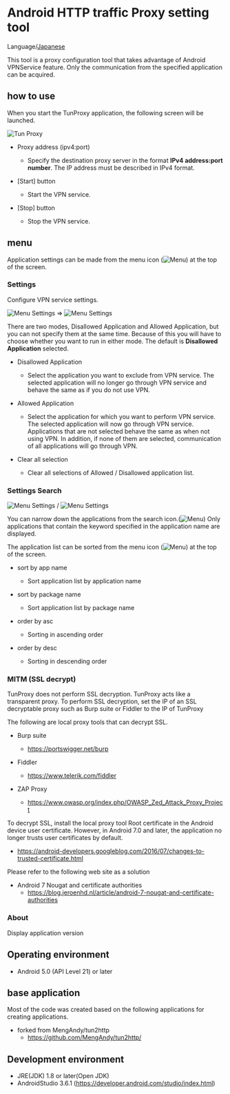 Android HTTP traffic Proxy setting tool
=============

Language/[Japanese](https://github.com/raise-isayan/TunProxy/blob/master/Readme-ja.md)

This tool is a proxy configuration tool that takes advantage of Android VPNService feature. 
Only the communication from the specified application can be acquired.

## how to use

When you start the TunProxy application, the following screen will be launched.

![Tun Proxy](images/TunProxy.png)

* Proxy address (ipv4:port)
  * Specify the destination proxy server in the format **IPv4 address:port number**.
    The IP address must be described in IPv4 format.

* [Start] button
  * Start the VPN service.
* [Stop] button
  * Stop the VPN service.

## menu

Application settings can be made from the menu icon (![Menu](images/Menu.png)) at the top of the screen.

### Settings

Configure VPN service settings.

![Menu Settings](images/Menu-Settings.png) ⇒ ![Menu Settings](images/Menu-Settings-app.png)

There are two modes, Disallowed Application and Allowed Application, but you can not specify them at the same time.
Because of this you will have to choose whether you want to run in either mode.
The default is **Disallowed Application** selected.

* Disallowed Application
  * Select the application you want to exclude from VPN service.
    The selected application will no longer go through VPN service and behave the same as if you do not use VPN.

* Allowed Application
  * Select the application for which you want to perform VPN service.
    The selected application will now go through VPN service.
    Applications that are not selected behave the same as when not using VPN.
    In addition, if none of them are selected, communication of all applications will go through VPN.

* Clear all selection
  * Clear all selections of Allowed / Disallowed application list.

### Settings Search

![Menu Settings](images/Menu-Settings-Search.png) / ![Menu Settings](images/Menu-Settings-SortBy.png)

You can narrow down the applications from the search icon.(![Menu](images/Search.png))
Only applications that contain the keyword specified in the application name are displayed.

The application list can be sorted from the menu icon  (![Menu](images/Menu.png)) at the top of the screen.

* sort by app name
  * Sort application list by application name

* sort by package name
  * Sort application list by package name

* order by asc
  * Sorting in ascending order

* order by desc
  * Sorting in descending order

### MITM (SSL decrypt)

TunProxy does not perform SSL decryption. TunProxy acts like a transparent proxy.
To perform SSL decryption, set the IP of an SSL decryptable proxy such as Burp suite or Fiddler to the IP of TunProxy

The following are local proxy tools that can decrypt SSL.

* Burp suite
  * https://portswigger.net/burp

* Fiddler
  * https://www.telerik.com/fiddler

* ZAP Proxy
  * https://www.owasp.org/index.php/OWASP_Zed_Attack_Proxy_Project

To decrypt SSL, install the local proxy tool Root certificate in the Android device user certificate.
However, in Android 7.0 and later, the application no longer trusts user certificates by default.

* https://android-developers.googleblog.com/2016/07/changes-to-trusted-certificate.html

Please refer to the following web site as a solution

* Android 7 Nougat and certificate authorities
  * https://blog.jeroenhd.nl/article/android-7-nougat-and-certificate-authorities

### About
Display application version

## Operating environment

* Android 5.0 (API Level 21) or later

## base application

Most of the code was created based on the following applications for creating applications.

* forked from MengAndy/tun2http
  * https://github.com/MengAndy/tun2http/

## Development environment

* JRE(JDK) 1.8 or later(Open JDK)
* AndroidStudio 3.6.1 (https://developer.android.com/studio/index.html)
